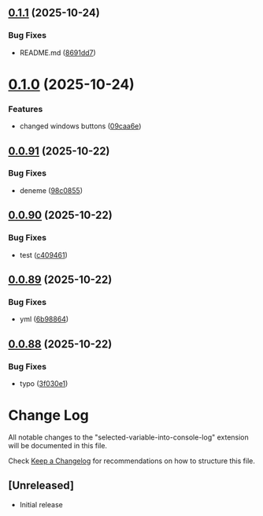 ## [0.1.1](https://github.com/terzurumluoglu/selected-variable-into-console-log/compare/v0.1.0...v0.1.1) (2025-10-24)


### Bug Fixes

* README.md ([8691dd7](https://github.com/terzurumluoglu/selected-variable-into-console-log/commit/8691dd7c85f3dccd6d52ddfa497e371870f501f8))

# [0.1.0](https://github.com/terzurumluoglu/selected-variable-into-console-log/compare/v0.0.91...v0.1.0) (2025-10-24)


### Features

* changed windows buttons ([09caa6e](https://github.com/terzurumluoglu/selected-variable-into-console-log/commit/09caa6eeb98bc6b2a62baae945b1ebad34741695))

## [0.0.91](https://github.com/terzurumluoglu/selected-variable-into-console-log/compare/v0.0.90...v0.0.91) (2025-10-22)


### Bug Fixes

* deneme ([98c0855](https://github.com/terzurumluoglu/selected-variable-into-console-log/commit/98c0855a691e8d2824eec80b4f116152e93a0dc5))

## [0.0.90](https://github.com/terzurumluoglu/selected-variable-into-console-log/compare/v0.0.89...v0.0.90) (2025-10-22)


### Bug Fixes

* test ([c409461](https://github.com/terzurumluoglu/selected-variable-into-console-log/commit/c40946100a9984b461e70c199b09e85fa1ad1f26))

## [0.0.89](https://github.com/terzurumluoglu/selected-variable-into-console-log/compare/v0.0.88...v0.0.89) (2025-10-22)


### Bug Fixes

* yml ([6b98864](https://github.com/terzurumluoglu/selected-variable-into-console-log/commit/6b98864eadbb44845c074c31cc3d0d068047d436))

## [0.0.88](https://github.com/terzurumluoglu/selected-variable-into-console-log/compare/v0.0.87...v0.0.88) (2025-10-22)


### Bug Fixes

* typo ([3f030e1](https://github.com/terzurumluoglu/selected-variable-into-console-log/commit/3f030e169411c8398b17626c14b54c8fc4b7e53f))

# Change Log

All notable changes to the "selected-variable-into-console-log" extension will be documented in this file.

Check [Keep a Changelog](http://keepachangelog.com/) for recommendations on how to structure this file.

## [Unreleased]

- Initial release
